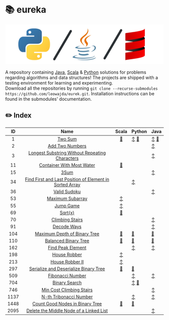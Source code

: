 # :books: eureka

![banner](./docs/banner.png "banner")

A repository containing [Java](https://www.github.com/leowajda/eureka-java), [Scala](https://www.github.com/leowajda/eureka-scala) & [Python](https://www.github.com/leowajda/eureka-python) solutions for problems regarding algorithms and data structures!
The projects are shipped with a testing environment for learning and experimenting.\
Download all the repositories by running `git clone --recurse-submodules https://github.com/leowajda/eurek.git`. Installation instructions can be found in the submodules' documentation.


## :pencil2: Index

|  ID  |                                                                       Name                                                                        |                                                                Scala                                                                 | Python                                                                                                                                                                                                                    | Java                                                                                                                                                                                                                                          |
|:----:|:-------------------------------------------------------------------------------------------------------------------------------------------------:|:------------------------------------------------------------------------------------------------------------------------------------:|:--------------------------------------------------------------------------------------------------------------------------------------------------------------------------------------------------------------------------|:----------------------------------------------------------------------------------------------------------------------------------------------------------------------------------------------------------------------------------------------|
|  1   |                                                 [Two Sum](https://leetcode.com/problems/two-sum/)                                                 |    [:arrows_counterclockwise:](https://github.com/leowajda/eureka-scala/blob/master/src/main/scala/array/recursive/LC_0001.scala)    | [:arrow_up_down:](https://github.com/leowajda/eureka-python/blob/master/src/array/iterative/lc_0001.py) [:arrows_counterclockwise:](https://github.com/leowajda/eureka-python/blob/master/src/array/recursive/lc_0001.py) | [:arrow_up_down:](https://github.com/leowajda/eureka-java/blob/master/src/main/java/array/iterative/LC_0001.java) [:arrows_counterclockwise:](https://github.com/leowajda/eureka-java/blob/master/src/main/java/array/recursive/LC_0001.java) |
|  2   |                                         [Add Two Numbers](https://leetcode.com/problems/add-two-numbers/)                                         |                                                                                                                                      |                                                                                                                                                                                                                           | [:arrow_up_down:](https://github.com/leowajda/eureka-java/blob/master/src/main/java/singly_linked_list/iterative/LC_0002.java)                                                                                                                |
|  3   |          [Longest Substring Without Repeating Characters](https://leetcode.com/problems/longest-substring-without-repeating-characters/)          |                                                                                                                                      |                                                                                                                                                                                                                           | [:arrow_up_down:](https://github.com/leowajda/eureka-java/blob/master/src/main/java/string/iterative/LC_0003.java)                                                                                                                            |
|  11  |                               [Container With Most Water](https://leetcode.com/problems/container-with-most-water/)                               |    [:arrows_counterclockwise:](https://github.com/leowajda/eureka-scala/blob/master/src/main/scala/array/recursive/LC_0011.scala)    |                                                                                                                                                                                                                           |                                                                                                                                                                                                                                               |
|  15  |                                                    [3Sum](https://leetcode.com/problems/3sum/)                                                    |                                                                                                                                      |                                                                                                                                                                                                                           | [:arrow_up_down:](https://github.com/leowajda/eureka-java/blob/master/src/main/java/array/iterative/LC_0015.java)                                                                                                                             |
|  34  | [Find First and Last Position of Element in Sorted Array](https://leetcode.com/problems/find-first-and-last-position-of-element-in-sorted-array/) |                                                                                                                                      | [:arrow_up_down:](https://github.com/leowajda/eureka-python/blob/master/src/array/iterative/lc_0034.py)                                                                                                                   |                                                                                                                                                                                                                                               |
|  36  |                                            [Valid Sudoku](https://leetcode.com/problems/valid-sudoku/)                                            |                                                                                                                                      |                                                                                                                                                                                                                           | [:arrow_up_down:](https://github.com/leowajda/eureka-java/blob/master/src/main/java/array/iterative/LC_0036.java)                                                                                                                             |
|  53  |                                        [Maximum Subarray](https://leetcode.com/problems/maximum-subarray/)                                        |         [:arrow_up_down:](https://github.com/leowajda/eureka-scala/blob/master/src/main/scala/array/iterative/LC_0053.scala)         |                                                                                                                                                                                                                           |                                                                                                                                                                                                                                               |
|  55  |                                               [Jump Game](https://leetcode.com/problems/jump-game/)                                               |         [:arrow_up_down:](https://github.com/leowajda/eureka-scala/blob/master/src/main/scala/array/iterative/LC_0055.scala)         |                                                                                                                                                                                                                           |                                                                                                                                                                                                                                               |
|  69  |                                                  [Sqrt(x)](https://leetcode.com/problems/sqrtx/)                                                  |    [:arrows_counterclockwise:](https://github.com/leowajda/eureka-scala/blob/master/src/main/scala/array/recursive/LC_0069.scala)    |                                                                                                                                                                                                                           |                                                                                                                                                                                                                                               |
|  70  |                                         [Climbing Stairs](https://leetcode.com/problems/climbing-stairs/)                                         |                                                                                                                                      |                                                                                                                                                                                                                           | [:arrow_up_down:](https://github.com/leowajda/eureka-java/blob/master/src/main/java/math/iterative/LC_0070.java)                                                                                                                              |
|  91  |                                             [Decode Ways](https://leetcode.com/problems/decode-ways/)                                             |                                                                                                                                      |                                                                                                                                                                                                                           | [:arrow_up_down:](https://github.com/leowajda/eureka-java/blob/master/src/main/java/string/iterative/LC_0091.java)                                                                                                                            |
| 104  |                            [Maximum Depth of Binary Tree](https://leetcode.com/problems/maximum-depth-of-binary-tree/)                            | [:arrows_counterclockwise:](https://github.com/leowajda/eureka-scala/blob/master/src/main/scala/binary_tree/recursive/LC_0104.scala) | [:arrows_counterclockwise:](https://github.com/leowajda/eureka-python/blob/master/src/binary_tree/recursive/lc_0104.py)                                                                                                   | [:arrows_counterclockwise:](https://github.com/leowajda/eureka-java/blob/master/src/main/java/binary_tree/recursive/LC_0104.java)                                                                                                             |
| 110  |                                    [Balanced Binary Tree](https://leetcode.com/problems/balanced-binary-tree/)                                    | [:arrows_counterclockwise:](https://github.com/leowajda/eureka-scala/blob/master/src/main/scala/binary_tree/recursive/LC_0110.scala) | [:arrows_counterclockwise:](https://github.com/leowajda/eureka-python/blob/master/src/binary_tree/recursive/lc_0110.py)                                                                                                   | [:arrows_counterclockwise:](https://github.com/leowajda/eureka-java/blob/master/src/main/java/binary_tree/recursive/LC_0110.java)                                                                                                             |
| 162  |                                       [Find Peak Element](https://leetcode.com/problems/find-peak-element/)                                       |                                                                                                                                      | [:arrow_up_down:](https://github.com/leowajda/eureka-python/blob/master/src/array/iterative/lc_0162.py)                                                                                                                   | [:arrow_up_down:](https://github.com/leowajda/eureka-java/blob/master/src/main/java/array/iterative/LC_0162.java)                                                                                                                             |
| 198  |                                            [House Robber](https://leetcode.com/problems/house-robber/)                                            |         [:arrow_up_down:](https://github.com/leowajda/eureka-scala/blob/master/src/main/scala/array/iterative/LC_0198.scala)         |                                                                                                                                                                                                                           |                                                                                                                                                                                                                                               |
| 213  |                                         [House Robber II](https://leetcode.com/problems/house-robber-ii/)                                         |         [:arrow_up_down:](https://github.com/leowajda/eureka-scala/blob/master/src/main/scala/array/iterative/LC_0213.scala)         |                                                                                                                                                                                                                           |                                                                                                                                                                                                                                               |
| 297  |                   [Serialize and Deserialize Binary Tree](https://leetcode.com/problems/serialize-and-deserialize-binary-tree/)                   | [:arrows_counterclockwise:](https://github.com/leowajda/eureka-scala/blob/master/src/main/scala/binary_tree/recursive/LC_0297.scala) | [:arrows_counterclockwise:](https://github.com/leowajda/eureka-python/blob/master/src/binary_tree/recursive/lc_0297.py)                                                                                                   |                                                                                                                                                                                                                                               |
| 509  |                                        [Fibonacci Number](https://leetcode.com/problems/fibonacci-number/)                                        |                                                                                                                                      | [:arrow_up_down:](https://github.com/leowajda/eureka-python/blob/master/src/math/iterative/lc_0509.py)                                                                                                                    | [:arrow_up_down:](https://github.com/leowajda/eureka-java/blob/master/src/main/java/math/iterative/LC_0509.java)                                                                                                                              |
| 704  |                                           [Binary Search](https://leetcode.com/problems/binary-search/)                                           |                                                                                                                                      | [:arrow_up_down:](https://github.com/leowajda/eureka-python/blob/master/src/array/iterative/lc_0704.py) [:arrows_counterclockwise:](https://github.com/leowajda/eureka-python/blob/master/src/array/recursive/lc_0704.py) |                                                                                                                                                                                                                                               |
| 746  |                                [Min Cost Climbing Stairs](https://leetcode.com/problems/min-cost-climbing-stairs/)                                |                                                                                                                                      |                                                                                                                                                                                                                           | [:arrow_up_down:](https://github.com/leowajda/eureka-java/blob/master/src/main/java/math/iterative/LC_0746.java)                                                                                                                              |
| 1137 |                                  [N-th Tribonacci Number](https://leetcode.com/problems/n-th-tribonacci-number/)                                  |                                                                                                                                      | [:arrow_up_down:](https://github.com/leowajda/eureka-python/blob/master/src/math/iterative/lc_1137.py)                                                                                                                    | [:arrow_up_down:](https://github.com/leowajda/eureka-java/blob/master/src/main/java/math/iterative/LC_1137.java)                                                                                                                              |
| 1448 |                         [Count Good Nodes in Binary Tree](https://leetcode.com/problems/count-good-nodes-in-binary-tree/)                         | [:arrows_counterclockwise:](https://github.com/leowajda/eureka-scala/blob/master/src/main/scala/binary_tree/recursive/LC_1448.scala) | [:arrows_counterclockwise:](https://github.com/leowajda/eureka-python/blob/master/src/binary_tree/recursive/lc_1448.py)                                                                                                   |                                                                                                                                                                                                                                               |
| 2095 |                 [Delete the Middle Node of a Linked List](https://leetcode.com/problems/delete-the-middle-node-of-a-linked-list/)                 |                                                                                                                                      |                                                                                                                                                                                                                           | [:arrow_up_down:](https://github.com/leowajda/eureka-java/blob/master/src/main/java/singly_linked_list/iterative/LC_2095.java)                                                                                                                |
